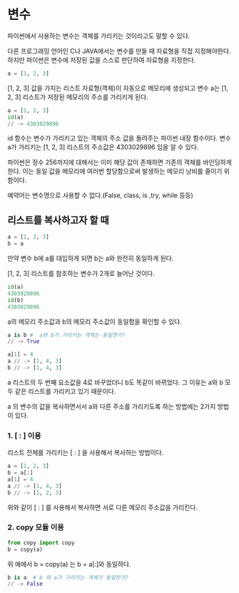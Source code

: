 # 변수

파이썬에서 사용하는 변수는 객체를 가리키는 것이라고도 말할 수 있다.

다른 프로그래밍 언어인 C나 JAVA에서는 변수를 만들 때 자료형을 직접 지정해야한다. 하지만 파이썬은 변수에 저장된 값을 스스로 판단하여 자료형을 지정한다.

```python
a = [1, 2, 3]
```

[1, 2, 3] 값을 가지는 리스트 자료형(객체)이 자동으로 메모리에 생성되고 변수 a는 [1, 2, 3] 리스트가 저장된 메모리의 주소를 가리키게 된다.

```python
a = [1, 2, 3]
id(a)
// -> 4303029896
```

id 함수는 변수가 가리키고 있는 객체의 주소 값을 돌려주는 파이썬 내장 함수이다. 변수 a가 가리키는 [1, 2, 3] 리스트의 주소값은 4303029896 임을 알 수 있다.

파이썬은 정수 256까지에 대해서는 이미 해당 값이 존재하면 기존의 객체를 바인딩하게 한다. 이는 동일 값을 메모리에 여러번 할당함으로써 발생하는 메모리 낭비를 줄이기 위함이다.

예약어는 변수명으로 사용할 수 없다.(False, class, is ,try, while 등등)

## 리스트를 복사하고자 할 때

```python
a = [1, 2, 3]
b = a
```

만약 변수 b에 a를 대입하게 되면 b는 a와 완전히 동일하게 된다. 

[1, 2, 3] 리스트를 참조하는 변수가 2개로 늘어난 것이다.

```python
id(a)
4303029896
id(b)
4303029896
```

a의 메모리 주소값과 b의 메모리 주소값이 동일함을 확인할 수 있다. 

```python
a is b #  a와 b가 가리키는 객체는 동일한가?
// -> True

a[1] = 4
a // -> [1, 4, 3]
b // -> [1, 4, 3]
```

a 리스트의 두 번째 요소값을 4로 바꾸었더니 b도 똑같이 바뀌었다. 그 이유는 a와 b 모두 같은 리스트를 가리키고 있기 때문이다. 

a 의  변수의 값을 복사하면서서 a와 다른 주소를 가리키도록 하는 방법에는 2가지 방법이 있다.

### 1. [ : ] 이용

  리스트 전체를 가리키는 [ : ] 을 사용해서 복사하는 방법이다.

```python
a = [1, 2, 3]
b = a[:]
a[1] = 4
a // -> [1, 4, 3]
b // -> [1, 2, 3]
```

위와 같이 [ : ] 를 사용해서 복사하면 서로 다른 메모리 주소값을 가리킨다.

### 2. copy 모듈 이용

```python
from copy import copy
b = copy(a)
```

위 예에서 b = copy(a) 는 b = a[:]와 동일하다.

```python
b is a  # b 와 a가 가리키는 객체가 동일한가?
// -> False
```
